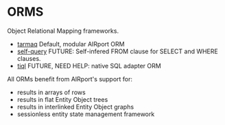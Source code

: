 # ORMS

Object Relational Mapping frameworks.

- [tarmaq](./tarmaq) Default, modular AIRport ORM
- [self-query](./self) FUTURE: Self-infered FROM clause for SELECT and WHERE clauses.
- [tiql](./tiql) FUTURE, NEED HELP: native SQL adapter ORM

All ORMs benefit from AIRport's support for:

*   results in arrays of rows
*   results in flat Entity Object trees
*   results in interlinked Entity Object graphs 
*   sessionless entity state management framework

